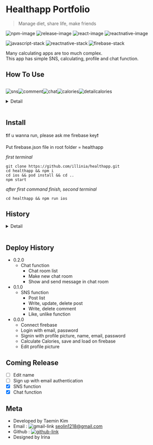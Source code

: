 # Healthapp Portfolio

> Manage diet, share life, make friends

![npm-image]
![release-image]
![react-image]
![reactnative-image]

![javascript-stack]
![reactnative-stack]
![firebase-stack]

Many calculating apps are too much complex.<br>
This app has simple SNS, calculating, profile and chat function.

## How To Use

<div style="display: flex;" align=center>

![sns](https://user-images.githubusercontent.com/67290425/130349021-b0aada83-bf3f-4ae3-8e01-bf954db5e7e5.PNG)

![comment](https://user-images.githubusercontent.com/67290425/130349017-e2411439-977a-457c-bf22-14a32066e3c2.PNG)

![chat](https://user-images.githubusercontent.com/67290425/130349015-f0181170-470d-441f-add9-c56bee5555bd.PNG)

![calories](https://user-images.githubusercontent.com/67290425/130349013-2ee490a0-6545-439a-bb16-dc8d89a4d964.PNG)

![detailcalories](https://user-images.githubusercontent.com/67290425/130349018-00344521-9679-41be-b8b0-9b5e557179e4.PNG)

</div>

<details>
    <summary>Detail</summary>
    <br>

_How to login_
<br>

![signin,login](https://user-images.githubusercontent.com/67290425/128492684-1bff7ffd-dc92-4179-93ee-4311e954acf3.gif)

_How to use sns post_
<br>

![login,like,comment](https://user-images.githubusercontent.com/67290425/128492993-5528e4b3-93bd-4d26-8318-7b17a152856b.gif)

_How to upload post_
<br>

![upload, comment](https://user-images.githubusercontent.com/67290425/128493269-e6258bbf-bff7-4c4c-87d4-557acecc875b.gif)

_How to update and delete post_
<br>

![update,delete](https://user-images.githubusercontent.com/67290425/128493389-5bce1616-8168-4408-a3c7-deac02e31a0a.gif)

</details>
<br>

## Install

❗️If u wanna run, please ask me firebase key❗️

Put firebase.json file in root folder = healthapp

_first terminal_

```
git clone https://github.com/illinia/healthapp.git
cd healthapp && npm i
cd ios && pod install && cd ..
npm start
```

_after first command finish, second terminal_

```
cd healthapp && npm run ios
```

## History

<details>
    <summary>Detail</summary>
    
* 09 Aug
    * Make chat list, delete function
    * Make chat room function
    * Make message list, send message function
* 06 Aug
    * Make update, delete post function
    * Make add comment function in comment page
    * Fix UI in comment page
    * Fix loading structure of profile in SNS when it was changed in firebase
* 05 Aug
    * Make like, unlike function connected with firebase
    * Make comment list, comment input
* 04 Aug
    * Add comment, comment page, upload firestore
    * Fix refresh issue when start rendering and status was changed
* 03 Aug
    * Make SNS show post list, upload post
* 02 Aug
    * Make SNS main design
* 29 Jul
    * Update README, deploy test
* 28 Jul
    * Save, load in asyncstorage and firebase
* 27 Jul
    * Update, delete meal function
* 26 Jul
    * Add meal, update meal function
* 25 Jul
    * Calculator page
* 24 Jul
    * Profile page
* 20 Jul ~ 23 Jul
    * ~~Google, Facebook login~~
        * ~~I needed to bind login authentication~~
        * ~~google, facebook firebase sdk has problem in my laptop(M1 Macbook)~~
    * Sign up, login in
    * Profile upload
* 17 Jul ~ 19 Jul
    * Manage ideas
    * UX, UI design [Whimsical](https://whimsical.com)
</details>
<br>

## Deploy History

- 0.2.0
  - Chat function
    - Chat room list
    - Make new chat room
    - Show and send message in chat room
- 0.1.0
  - SNS function
    - Post list
    - Write, update, delete post
    - Write, delete comment
    - Like, unlike function
- 0.0.0
  - Connect firebase
  - Login with email, password
  - Signin with profile picture, name, email, password
  - Calculate Calories, save and load on firebase
  - Edit profile picture

## Coming Release

- [ ] Edit name
- [ ] Sign up with email authentication
- [x] SNS function
- [x] Chat function

## Meta

- Developed by Taemin Kim
- Email : ![gmail-link] seolin1218@gmail.com
- Github : [![github-link]](https://github.com/illinia)
- Designed by Irina

<!-- Markdown link & img dfn's -->

[npm-image]: https://img.shields.io/badge/npm-7.15.1-orange
[release-image]: https://img.shields.io/badge/release-0.0.0-success
[react-image]: https://img.shields.io/badge/React-17.0.1-%2361dafb
[reactnative-image]: https://img.shields.io/badge/ReactNative-0.64.2-%2361dafb
[javascript-stack]: https://img.shields.io/badge/Javascript-yellow?style=flat-square&logo=JavaScript&logoColor=white
[reactnative-stack]: https://img.shields.io/badge/ReactNative-blue?style=flat-square&logo=React&logoColor=white
[firebase-stack]: https://img.shields.io/badge/Firebase-orange?style=flat-square&logo=Firebase&logoColor=white
[gmail-link]: https://img.shields.io/badge/Gmail-red?style=flat-square&logo=Gmail&logoColor=white
[github-link]: https://img.shields.io/badge/Github-black?style=flat-square&logo=GitHub&logoColor=white
